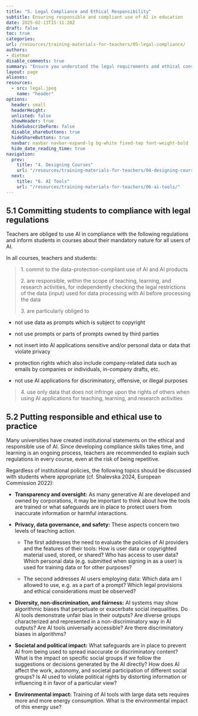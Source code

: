 ```yaml
---
title: "5. Legal Compliance and Ethical Responsibility"
subtitle: Ensuring responsible and compliant use of AI in education
date: 2025-02-13T15:11:28Z 
draft: false
toc: true
categories: 
url: /resources/training-materials-for-teachers/05-legal-compliance/
authors:
- dietmar
disable_comments: true
summary: "Ensure you understand the legal requirements and ethical considerations when using AI in teaching, including data protection, copyright, and responsible use practices."
layout: page
aliases:
resources:
  - src: legal.jpeg
    name: "header"
options:
  header: small
  headerHeight:
  unlisted: false
  showHeader: true
  hideSubscribeForm: false
  disable_sharebuttons: true
  hideShareButtons: true
  navbar: navbar navbar-expand-lg bg-white fixed-top font-weight-bold
  hide_date_reading_time: true
navigation:
  prev:
    title: "4. Designing Courses"
    url: "/resources/training-materials-for-teachers/04-designing-courses/"
  next:
    title: "6. AI Tools"
    url: "/resources/training-materials-for-teachers/06-ai-tools/"
---
```


<div class="row">
<div class="col-lg-10 mx-auto">

## 5.1 Committing students to compliance with legal regulations

Teachers are obliged to use AI in compliance with the following
regulations and inform students in courses about their mandatory nature
for all users of AI.

In all courses, teachers and students:

> 1\. commit to the data-protection-compliant use of AI and AI products
>
> 2\. are responsible, within the scope of teaching, learning, and
> research activities, for independently checking the legal restrictions
> of the data (input) used for data processing with AI before processing
> the data
>
> 3\. are particularly obliged to

- not use data as prompts which is subject to copyright

- not use prompts or parts of prompts owned by third parties

- not insert into AI applications sensitive and/or personal data or
    data that violate privacy

- protection rights which also include company-related data such as
    emails by companies or individuals, in-company drafts, etc.

- not use AI applications for discriminatory, offensive, or illegal
    purposes

> 4\. use only data that does not infringe upon the rights of others
> when using AI applications for teaching, learning, and research
> activities

## 5.2 Putting responsible and ethical use to practice

Many universities have created institutional statements on the ethical
and responsible use of AI. Since developing compliance skills takes
time, and learning is an ongoing process, teachers are recommended to
explain such regulations in every course, even at the risk of being
repetitive.

Regardless of institutional policies, the following topics should be
discussed with students where appropriate (cf. Shalevska 2024, European
Commission 2022):

- **Transparency and oversight:** As many generative AI are developed and
    owned by corporations, it may be important to think about how the
    tools are trained or what safeguards are in place to protect users
    from inaccurate information or harmful interactions.

- **Privacy, data governance, and safety:** These aspects concern two
    levels of teaching action.

    - The first addresses the need to evaluate the policies of AI
        providers and the features of their tools: How is user data or
        copyrighted material used, stored, or shared? Who has access to
        user data? Which personal data (e.g. submitted when signing in
        as a user) is used for training data or for other purposes?

    - The second addresses AI users employing data: Which data am I
        allowed to use, e.g. as a part of a prompt? Which legal
        provisions and ethical considerations must be observed?

- **Diversity, non-discrimination, and fairness:** AI systems may show
    algorithmic biases that perpetuate or exacerbate social
    inequalities. Do AI tools demonstrate unfair bias in their outputs?
    Are diverse groups characterized and represented in a
    non-discriminatory way in AI outputs? Are AI tools universally
    accessible? Are there discriminatory biases in algorithms?

- **Societal and political impact:** What safeguards are in place to
    prevent AI from being used to spread inaccurate or discriminatory
    content? What is the impact on specific social groups if we follow
    the suggestions or decisions generated by the AI directly? How does
    AI affect the work, autonomy, and societal participation of
    different social groups? Is AI used to violate political rights by
    distorting information or influencing it in favor of a particular
    view?

- **Environmental impact:** Training of AI tools with large data sets
    requires more and more energy consumption. What is the environmental
    impact of this energy use?

</div>
</div>